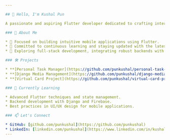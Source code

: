 ```yaml
---

## 👋 Hello, I'm Kushal Pun

A passionate and aspiring Flutter developer dedicated to crafting interactive and user-friendly applications that enhance user experiences.

### 🚀 About Me

* 🎯 Focused on building intuitive mobile applications using Flutter.
* 🧠 Committed to continuous learning and staying updated with the latest in mobile development.
* 🔧 Exploring full-stack development, integrating robust backends with seamless frontends.

### 🛠️ Projects

* **[Personal Task Manager](https://github.com/punkushal/personal-task-manager)**: A full-stack Flutter and Firebase application designed to help users manage their tasks efficiently.
* **[Django Media Management](https://github.com/punkushal/django-media-management)**: A Django-based project allowing users to upload, view, delete, and download multiple file types.
* **[Virtual Card Project](https://github.com/punkushal/virtual-card-project)**: A Flutter application aimed at managing and interacting with virtual cards.

### 🌱 Currently Learning

* Advanced Flutter techniques and state management.
* Backend development with Django and Firebase.
* Best practices in UI/UX design for mobile applications.

### 📫 Let's Connect

* GitHub: [github.com/punkushal](https://github.com/punkushal)
* LinkedIn: [linkedin.com/punkushal](https://www.linkedin.com/in/kushalpun/)
---
```


 

<!---
punkushal/punkushal is a ✨ special ✨ repository because its `README.md` (this file) appears on your GitHub profile.
You can click the Preview link to take a look at your changes.
--->
